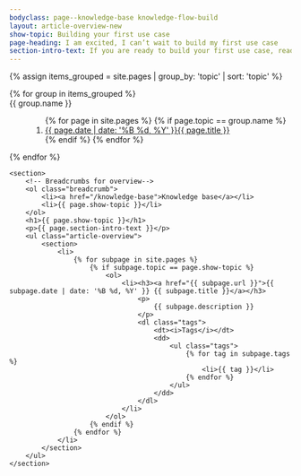 ```yaml
---
bodyclass: page--knowledge-base knowledge-flow-build
layout: article-overview-new
show-topic: Building your first use case
page-heading: I am excited, I can’t wait to build my first use case
section-intro-text: If you are ready to build your first use case, read these articles to get a flying start.
---
```


<!-- THIS PAGE CONTAINS THE INDEX FOR THIS FOLDER -->

<div class="article-container">
    {% assign items_grouped = site.pages | group_by: 'topic' | sort: 'topic' %}
    <dl class="article-toc">
        {% for group in items_grouped %}
            <dt data-group="{{ group.name }}">{{ group.name }}</dt>
            <dd>
                <ol class="list-ordered">
                    {% for page in site.pages %}
                        {% if page.topic == group.name %}
                            <li><a href="{{ page.url }}">{{ page.date | date: '%B %d, %Y' }}{{ page.title }}</a></li>
                        {% endif %}
                    {% endfor %}
                </ol>
            </dd>
        {% endfor %}
    </dl>
    
    <section>
        <!-- Breadcrumbs for overview-->
		<ol class="breadcrumb">
			<li><a href="/knowledge-base">Knowledge base</a></li>
			<li>{{ page.show-topic }}</li>
		</ol>
        <h1>{{ page.show-topic }}</h1>
        <p>{{ page.section-intro-text }}</p>
        <ul class="article-overview">
            <section>
                <li>
                    {% for subpage in site.pages %}
                        {% if subpage.topic == page.show-topic %}
                            <ol>
                                <li><h3><a href="{{ subpage.url }}">{{ subpage.date | date: '%B %d, %Y' }} {{ subpage.title }}</a></h3>
                                    <p>
                                        {{ subpage.description }}
                                    </p>
                                    <dl class="tags">
                                        <dt><i>Tags</i></dt>
                                        <dd>
                                            <ul class="tags">
                                    			{% for tag in subpage.tags %}
                                					<li>{{ tag }}</li>
                                				{% endfor %}
                                			</ul>
                                        </dd>
                                    </dl>
                                </li>
                            </ol>
                        {% endif %}
                    {% endfor %}
                </li>
            </section>
        </ul>
    </section>
</div>